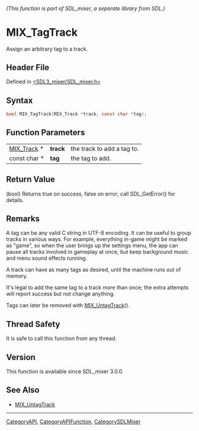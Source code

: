 ###### (This function is part of SDL_mixer, a separate library from SDL.)
# MIX_TagTrack

Assign an arbitrary tag to a track.

## Header File

Defined in [<SDL3_mixer/SDL_mixer.h>](https://github.com/libsdl-org/SDL_mixer/blob/main/include/SDL3_mixer/SDL_mixer.h)

## Syntax

```c
bool MIX_TagTrack(MIX_Track *track, const char *tag);
```

## Function Parameters

|                          |           |                            |
| ------------------------ | --------- | -------------------------- |
| [MIX_Track](MIX_Track) * | **track** | the track to add a tag to. |
| const char *             | **tag**   | the tag to add.            |

## Return Value

(bool) Returns true on success, false on error; call SDL_GetError() for
details.

## Remarks

A tag can be any valid C string in UTF-8 encoding. It can be useful to
group tracks in various ways. For example, everything in-game might be
marked as "game", so when the user brings up the settings menu, the app can
pause all tracks involved in gameplay at once, but keep background music
and menu sound effects running.

A track can have as many tags as desired, until the machine runs out of
memory.

It's legal to add the same tag to a track more than once; the extra
attempts will report success but not change anything.

Tags can later be removed with [MIX_UntagTrack](MIX_UntagTrack)().

## Thread Safety

It is safe to call this function from any thread.

## Version

This function is available since SDL_mixer 3.0.0.

## See Also

- [MIX_UntagTrack](MIX_UntagTrack)

----
[CategoryAPI](CategoryAPI), [CategoryAPIFunction](CategoryAPIFunction), [CategorySDLMixer](CategorySDLMixer)

